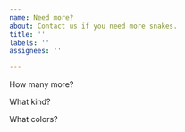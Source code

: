 ```yaml
---
name: Need more?
about: Contact us if you need more snakes.
title: ''
labels: ''
assignees: ''

---
```


How many more?

What kind?

What colors?

